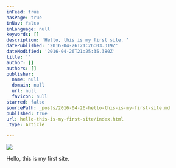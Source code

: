 ```yaml
---
inFeed: true
hasPage: true
inNav: false
inLanguage: null
keywords: []
description: 'Hello, this is my first site. '
datePublished: '2016-04-26T21:26:03.319Z'
dateModified: '2016-04-26T21:25:35.380Z'
title: ''
author: []
authors: []
publisher:
  name: null
  domain: null
  url: null
  favicon: null
starred: false
sourcePath: _posts/2016-04-26-hello-this-is-my-first-site.md
published: true
url: hello-this-is-my-first-site/index.html
_type: Article

---
```

![](https://the-grid-user-content.s3-us-west-2.amazonaws.com/91d54559-c380-4f3d-96dd-9fd32a768416.jpg)

Hello, this is my first site.